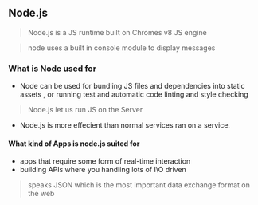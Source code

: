 ## Node.js

> Node.js is a JS runtime built on Chromes v8 JS engine

> node uses a built in console module to display messages 

### What is Node used for

 - Node can be used for bundling JS files and dependencies into static assets , or running test and automatic code linting and style checking

 > Node.js let us run JS on the Server
   - Node.js is more effecient than normal services ran on a service.

   #### What kind of Apps is node.js suited for
   - apps that require some form of real-time interaction
   - building APIs where  you handling lots of I\O driven

   >speaks JSON which is the most important data exchange format on the web